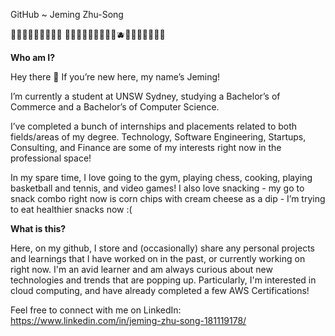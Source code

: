 GitHub ~ Jeming Zhu-Song

🍎🍓🍉🍑🍊🍯🧀🍌🍋 🥑🍈🍐🥝🍏🥦🥒🧊💧🫐🍇🍠🍣🥨🍪🍩🧋

**Who am I?**

Hey there 👋 If you’re new here, my name’s Jeming!

I’m currently a student at UNSW Sydney, studying a Bachelor’s of Commerce and a 
Bachelor’s of Computer Science.

I’ve completed a bunch of internships and placements related to both fields/areas of my degree.
Technology, Software Engineering, Startups, Consulting, and Finance are some of my interests
right now in the professional space!

In my spare time, I love going to the gym, playing chess, cooking, playing basketball and 
tennis, and video games! I also love snacking - my go to snack combo right now is corn chips 
with cream cheese as a dip - I’m trying to eat healthier snacks now :(

**What is this?**

Here, on my github, I store and (occasionally) share any personal projects and learnings that 
I have worked on in the past, or currently working on right now. I'm an avid learner and am
always curious about new technologies and trends that are popping up. Particularly, I'm interested
in cloud computing, and have already completed a few AWS Certifications!

Feel free to connect with me on LinkedIn: https://www.linkedin.com/in/jeming-zhu-song-181119178/
